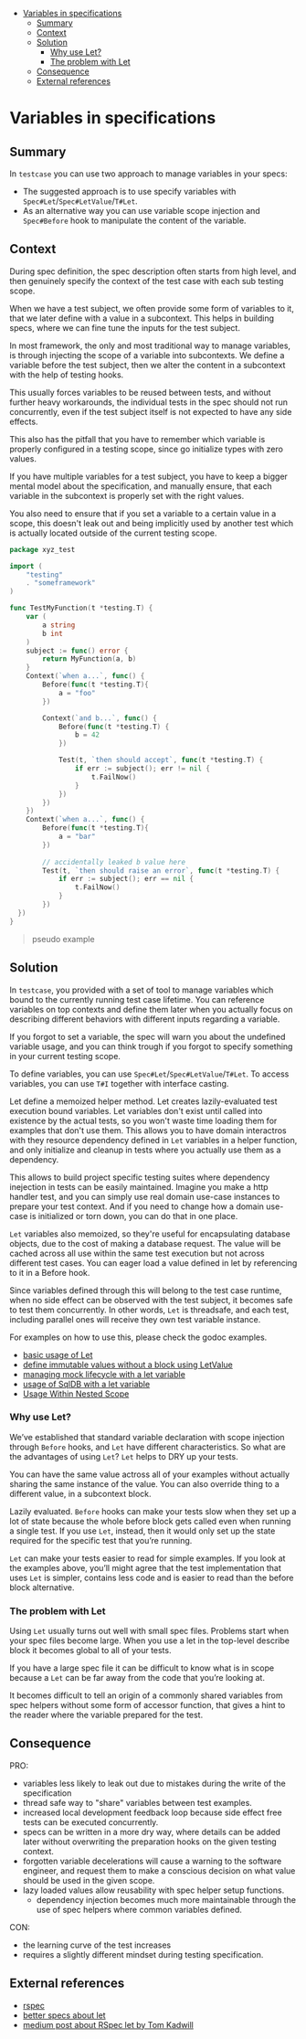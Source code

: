 <!-- START doctoc generated TOC please keep comment here to allow auto update -->
<!-- DON'T EDIT THIS SECTION, INSTEAD RE-RUN doctoc TO UPDATE -->


- [Variables in specifications](#variables-in-specifications)
  - [Summary](#summary)
  - [Context](#context)
  - [Solution](#solution)
    - [Why use Let?](#why-use-let)
    - [The problem with Let](#the-problem-with-let)
  - [Consequence](#consequence)
  - [External references](#external-references)

<!-- END doctoc generated TOC please keep comment here to allow auto update -->

# Variables in specifications

## Summary
In `testcase` you can use two approach to manage variables in your specs:
* The suggested approach is to use specify variables with `Spec#Let`/`Spec#LetValue`/`T#Let`.
* As an alternative way you can use variable scope injection and `Spec#Before` hook to manipulate the content of the variable.

## Context 
During spec definition, the spec description often starts from high level, 
and then genuinely specify the context of the test case with each sub testing scope.

When we have a test subject, we often provide some form of variables to it,
that we later define with a value in a subcontext.
This helps in building specs, where we can fine tune the inputs for the test subject. 

In most framework, the only and most traditional way to manage variables,
is through injecting the scope of a variable into subcontexts.
We define a variable before the test subject,
then we alter the content in a subcontext with the help of testing hooks.
  
This usually forces variables to be reused between tests,
and without further heavy workarounds,
the individual tests in the spec should not run concurrently,
even if the test subject itself is not expected to have any side effects.

This also has the pitfall that you have to remember which variable is properly configured in a testing scope,
since go initialize types with zero values.

If you have multiple variables for a test subject, you have to keep a bigger mental model about the specification,
and manually ensure, that each variable in the subcontext is properly set with the right values.

You also need to ensure that if you set a variable to a certain value in a scope,
this doesn't leak out and being implicitly used by another test
which is actually located outside of the current testing scope.

```go
package xyz_test

import (
    "testing"
    . "someframework"
)

func TestMyFunction(t *testing.T) {
    var (
        a string
        b int
    )
    subject := func() error {
        return MyFunction(a, b)
    }
    Context(`when a...`, func() {
        Before(func(t *testing.T){
            a = "foo"
        })

        Context(`and b...`, func() {
            Before(func(t *testing.T) {
                b = 42
            })

            Test(t, `then should accept`, func(t *testing.T) {
                if err := subject(); err != nil {
                    t.FailNow()
                }
            })      
        })
    })
    Context(`when a...`, func() {
        Before(func(t *testing.T){
            a = "bar"
        })
   
        // accidentally leaked b value here
        Test(t, `then should raise an error`, func(t *testing.T) {
            if err := subject(); err == nil {
                t.FailNow()
            }
        })   
  })
}  
```
> pseudo example

## Solution
In `testcase`, you provided with a set of tool to manage variables which bound to the currently running test case lifetime.
You can reference variables on top contexts and define them later 
when you actually focus on describing different behaviors with different inputs regarding a variable.

If you forgot to set a variable, the spec will warn you about the undefined variable usage,
and you can think trough if you forgot to specify something in your current testing scope.

To define variables, you can use `Spec#Let`/`Spec#LetValue`/`T#Let`.
To access variables, you can use `T#I` together with interface casting.

Let define a memoized helper method.
Let creates lazily-evaluated test execution bound variables.
Let variables don't exist until called into existence by the actual tests,
so you won't waste time loading them for examples that don't use them.
This allows you to have domain interactros with they resource dependency defined in `Let` variables in a helper function,
and only initialize and cleanup in tests where you actually use them as a dependency.

This allows to build project specific testing suites where dependency inejection in tests can be easily maintained.
Imagine you make a http handler test, and you can simply use real domain use-case instances to prepare your test context.
And if you need to change how a domain use-case is initialized or torn down, you can do that in one place.

`Let` variables also memoized, so they're useful for encapsulating database objects, due to the cost of making a database request.
The value will be cached across all use within the same test execution but not across different test cases.
You can eager load a value defined in let by referencing to it in a Before hook.

Since variables defined through this will belong to the test case runtime,
when no side effect can be observed with the test subject,
it becomes safe to test them concurrently.
In other words, `Let` is threadsafe, and each test, including parallel ones will receive they own test variable instance.

For examples on how to use this, please check the godoc examples.
- [basic usage of Let](https://pkg.go.dev/github.com/adamluzsi/testcase?tab=doc#example-Spec.Let)
- [define immutable values without a block using LetValue](https://pkg.go.dev/github.com/adamluzsi/testcase?tab=doc#example-Spec.LetValue)
- [managing mock lifecycle with a let variable](https://pkg.go.dev/github.com/adamluzsi/testcase?tab=doc#example-Spec.Let-Mock)
- [usage of SqlDB with a let variable](https://pkg.go.dev/github.com/adamluzsi/testcase?tab=doc#example-Spec.Let-SqlDB)
- [Usage Within Nested Scope](https://pkg.go.dev/github.com/adamluzsi/testcase?tab=doc#example-Spec.Let-UsageWithinNestedScope)

### Why use Let?
We’ve established that standard variable declaration with scope injection through `Before` hooks,
and `Let` have different characteristics.
So what are the advantages of using `Let`?
`Let` helps to DRY up your tests. 

You can have the same value actross all of your examples without actually sharing the same instance of the value.
You can also override thing to a different value, in a subcontext block.

Lazily evaluated. `Before` hooks can make your tests slow when they set up a lot of state
because the whole before block gets called even when running a single test.
If you use `Let`, instead, then it would only set up the state required for the specific test that you’re running.

`Let` can make your tests easier to read for simple examples.
If you look at the examples above, you’ll might agree that the test implementation that uses `Let` is simpler,
contains less code and is easier to read than the before block alternative.

### The problem with Let
Using `Let` usually turns out well with small spec files. 
Problems start when your spec files become large.
When you use a let in the top-level describe block it becomes global to all of your tests.

If you have a large spec file it can be difficult to know what is in scope 
because a `Let` can be far away from the code that you’re looking at.

It becomes difficult to tell an origin of a commonly shared variables from spec helpers
without some form of accessor function, 
that gives a hint to the reader where the variable prepared for the test.

## Consequence
PRO:
- variables less likely to leak out due to mistakes during the write of the specification
- thread safe way to "share" variables between test examples. 
- increased local development feedback loop because side effect free tests can be executed concurrently.
- specs can be written in a more dry way,
    where details can be added later without overwriting the preparation hooks on the given testing context. 
- forgotten variable decelerations will cause a warning to the software engineer,
    and request them to make a conscious decision on what value should be used in the given scope.
- lazy loaded values allow reusability with spec helper setup functions.
    *  dependency injection becomes much more maintainable through the use of spec helpers where common variables defined.

CON:
- the learning curve of the test increases
- requires a slightly different mindset during testing specification.

## External references
- [rspec](https://github.com/rspec/rspec)
- [better specs about let](https://www.betterspecs.org/#let)
- [medium post about RSpec let by Tom Kadwill](https://medium.com/@tomkadwill/all-about-rspec-let-a3b642e08d39)
